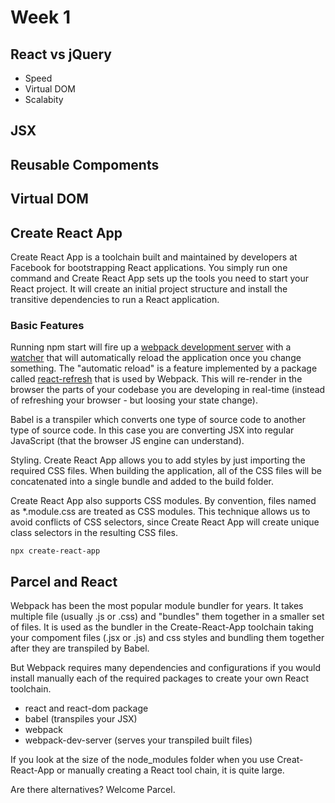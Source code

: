 # Week 1

## React vs jQuery

- Speed
- Virtual DOM
- Scalabity 

## JSX


## Reusable Compoments


## Virtual DOM


## Create React App

Create React App is a toolchain built and maintained by developers at Facebook for bootstrapping React applications. You simply run one command and Create React App sets up the tools you need to start your React project. It will create an initial project structure and install the transitive dependencies to run a React application.

### Basic Features

  Running npm start will fire up a <a href="https://webpack.js.org/configuration/dev-server/">webpack development server</a> with a <a href="https://webpack.js.org/configuration/watch/#watch">watcher</a> that will automatically reload the application once you change something. The "automatic reload" is a feature implemented by a package called <a href="https://www.npmjs.com/package/react-refresh">react-refresh</a> that is used by Webpack. This will re-render in the browser the parts of your codebase you are developing in real-time (instead of refreshing your browser - but loosing your state change).

  Babel is a transpiler which converts one type of source code to another type of source code. In this case you are converting JSX into regular JavaScript (that the browser JS engine can understand). 

  Styling. Create React App allows you to add styles by just importing the required CSS files. When building the application, all of the CSS files will be concatenated into a single bundle and added to the build folder.  
  
  Create React App also supports CSS modules. By convention, files named as *.module.css are treated as CSS modules. This technique allows us to avoid conflicts of CSS selectors, since Create React App will create unique class selectors in the resulting CSS files.



```JS
npx create-react-app
```



## Parcel and React

Webpack has been the most popular module bundler for years. It takes multiple file (usually .js or .css) and "bundles" them together in a smaller set of files. It is used as the bundler in the Create-React-App toolchain taking your compoment files (.jsx or .js) and css styles and bundling them together after they are transpiled by Babel. 

But Webpack requires many dependencies and configurations if you would install manually each of the required packages to create your own React toolchain.

  - react and react-dom package
  - babel (transpiles your JSX)
  - webpack
  - webpack-dev-server (serves your transpiled built files)

If you look at the size of the node_modules folder when you use Creat-React-App or manually creating a React tool chain, it is quite large.

Are there alternatives? Welcome Parcel.

